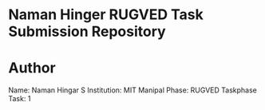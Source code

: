 # Naman Hinger RUGVED Task Submission Repository

# Author
Name: Naman Hingar S
Institution: MIT Manipal
Phase: RUGVED Taskphase
Task: 1
